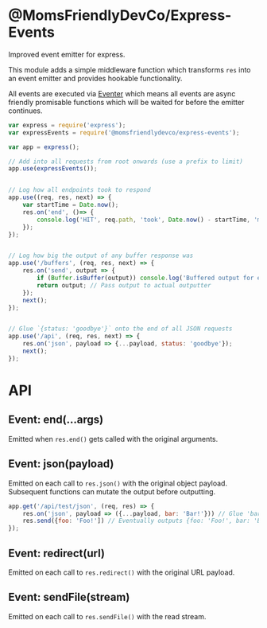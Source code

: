 @MomsFriendlyDevCo/Express-Events
=================================
Improved event emitter for express.

This module adds a simple middleware function which transforms `res` into an event emitter and provides hookable functionality.

All events are executed via [Eventer](https://github.com/MomsFriendlyDevCo/eventer) which means all events are async friendly promisable functions which will be waited for before the emitter continues.


```javascript
var express = require('express');
var expressEvents = require('@momsfriendlydevco/express-events');

var app = express();

// Add into all requests from root onwards (use a prefix to limit)
app.use(expressEvents());


// Log how all endpoints took to respond
app.use((req, res, next) => {
	var startTime = Date.now();
	res.on('end', ()=> {
		console.log('HIT', req.path, 'took', Date.now() - startTime, 'ms');
	});
});


// Log how big the output of any buffer response was
app.use('/buffers', (req, res, next) => {
	res.on('send', output => {
		if (Buffer.isBuffer(output)) console.log('Buffered output for endpoint', req.path, 'is', buffer.length, 'bytes');
		return output; // Pass output to actual outputter
	});
	next();
});


// Glue `{status: 'goodbye'}` onto the end of all JSON requests
app.use('/api', (req, res, next) => {
	res.on('json', payload => {...payload, status: 'goodbye'});
	next();
});
```


API
===

Event: end(...args)
-------------------
Emitted when `res.end()` gets called with the original arguments.


Event: json(payload)
--------------------
Emitted on each call to `res.json()` with the original object payload. Subsequent functions can mutate the output before outputting.

```javascript
app.get('/api/test/json', (req, res) => {
	res.on('json', payload => ({...payload, bar: 'Bar!'})) // Glue 'bar' key onto output
	res.send({foo: 'Foo!']) // Eventually outputs {foo: 'Foo!', bar: 'Bar!'}
});
```


Event: redirect(url)
--------------------
Emitted on each call to `res.redirect()` with the original URL payload.


Event: sendFile(stream)
-----------------------
Emitted on each call to `res.sendFile()` with the read stream.
